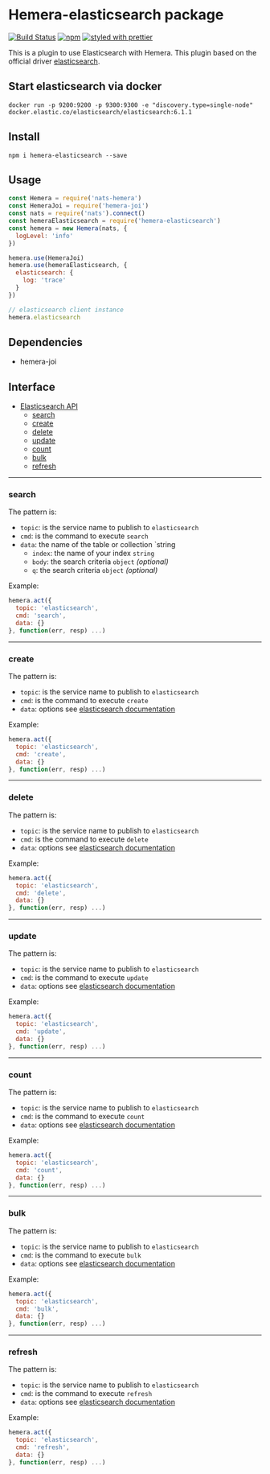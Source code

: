 # Hemera-elasticsearch package

[![Build Status](https://travis-ci.org/hemerajs/hemera-elasticsearch.svg?branch=master)](https://travis-ci.org/hemerajs/hemera-elasticsearch)
[![npm](https://img.shields.io/npm/v/hemera-elasticsearch.svg?maxAge=3600)](https://www.npmjs.com/package/hemera-elasticsearch)
[![styled with prettier](https://img.shields.io/badge/styled_with-prettier-ff69b4.svg)](#badge)

This is a plugin to use Elasticsearch with Hemera.
This plugin based on the official driver [elasticsearch](https://github.com/elastic/elasticsearch-js).

## Start elasticsearch via docker

```
docker run -p 9200:9200 -p 9300:9300 -e "discovery.type=single-node" docker.elastic.co/elasticsearch/elasticsearch:6.1.1
```

## Install

```
npm i hemera-elasticsearch --save
```

## Usage

```js
const Hemera = require('nats-hemera')
const HemeraJoi = require('hemera-joi')
const nats = require('nats').connect()
const hemeraElasticsearch = require('hemera-elasticsearch')
const hemera = new Hemera(nats, {
  logLevel: 'info'
})

hemera.use(HemeraJoi)
hemera.use(hemeraElasticsearch, {
  elasticsearch: {
    log: 'trace'
  }
})

// elasticsearch client instance
hemera.elasticsearch
```

## Dependencies
- hemera-joi

## Interface

* [Elasticsearch API](#elasticsearch-api)
  * [search](#search)
  * [create](#create)
  * [delete](#delete)
  * [update](#update)
  * [count](#count)
  * [bulk](#bulk)
  * [refresh](#refresh)
  
 
-------------------------------------------------------
### search

The pattern is:

* `topic`: is the service name to publish to `elasticsearch`
* `cmd`: is the command to execute `search`
* `data`: the name of the table or collection `string
  * `index`: the name of your index `string`
  * `body`: the search criteria `object` *(optional)*
  * `q`: the search criteria `object` *(optional)*

Example:
```js
hemera.act({
  topic: 'elasticsearch',
  cmd: 'search',
  data: {}
}, function(err, resp) ...)
```

-------------------------------------------------------
### create

The pattern is:

* `topic`: is the service name to publish to `elasticsearch`
* `cmd`: is the command to execute `create`
* `data`: options see [elasticsearch documentation](https://www.elastic.co/guide/en/elasticsearch/client/javascript-api/current/api-reference.html#api-create)

Example:
```js
hemera.act({
  topic: 'elasticsearch',
  cmd: 'create',
  data: {}
}, function(err, resp) ...)
```

-------------------------------------------------------
### delete

The pattern is:

* `topic`: is the service name to publish to `elasticsearch`
* `cmd`: is the command to execute `delete`
* `data`: options see [elasticsearch documentation](https://www.elastic.co/guide/en/elasticsearch/client/javascript-api/current/api-reference.html#api-delete)

Example:
```js
hemera.act({
  topic: 'elasticsearch',
  cmd: 'delete',
  data: {}
}, function(err, resp) ...)
```

-------------------------------------------------------
### update

The pattern is:

* `topic`: is the service name to publish to `elasticsearch`
* `cmd`: is the command to execute `update`
* `data`: options see [elasticsearch documentation](https://www.elastic.co/guide/en/elasticsearch/client/javascript-api/current/api-reference.html#api-update)

Example:
```js
hemera.act({
  topic: 'elasticsearch',
  cmd: 'update',
  data: {}
}, function(err, resp) ...)
```

-------------------------------------------------------
### count

The pattern is:

* `topic`: is the service name to publish to `elasticsearch`
* `cmd`: is the command to execute `count`
* `data`: options see [elasticsearch documentation](https://www.elastic.co/guide/en/elasticsearch/client/javascript-api/current/api-reference.html#api-count)

Example:
```js
hemera.act({
  topic: 'elasticsearch',
  cmd: 'count',
  data: {}
}, function(err, resp) ...)
```

-------------------------------------------------------
### bulk

The pattern is:

* `topic`: is the service name to publish to `elasticsearch`
* `cmd`: is the command to execute `bulk`
* `data`: options see [elasticsearch documentation](https://www.elastic.co/guide/en/elasticsearch/client/javascript-api/current/api-reference.html#api-bulk)

Example:
```js
hemera.act({
  topic: 'elasticsearch',
  cmd: 'bulk',
  data: {}
}, function(err, resp) ...)
```

-------------------------------------------------------
### refresh

The pattern is:

* `topic`: is the service name to publish to `elasticsearch`
* `cmd`: is the command to execute `refresh`
* `data`: options see [elasticsearch documentation](https://www.elastic.co/guide/en/elasticsearch/client/javascript-api/current/api-reference.html#api-indices-refresh)

Example:
```js
hemera.act({
  topic: 'elasticsearch',
  cmd: 'refresh',
  data: {}
}, function(err, resp) ...)
```
